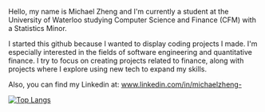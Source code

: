 Hello, my name is Michael Zheng and I'm currently a student at the University of Waterloo studying Computer Science and Finance (CFM) with a Statistics Minor.

I started this github because I wanted to display coding projects I made. I'm especially interested in the fields of software engineering and quantitative finance. I try to focus on creating projects related to finance, along with projects where I explore using new tech to expand my skills.

Also, you can find my Linkedin at: www.linkedin.com/in/michaelzheng-



[![Top Langs](https://github-readme-stats.vercel.app/api/top-langs/?username=michaelzheng67)](https://github.com/michaelzheng67/github-readme-stats)
